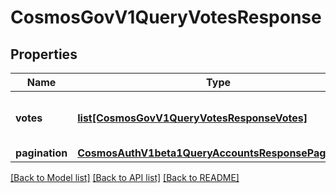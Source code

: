 # CosmosGovV1QueryVotesResponse

## Properties
Name | Type | Description | Notes
------------ | ------------- | ------------- | -------------
**votes** | [**list[CosmosGovV1QueryVotesResponseVotes]**](CosmosGovV1QueryVotesResponseVotes.md) | votes defines the queried votes. | [optional] 
**pagination** | [**CosmosAuthV1beta1QueryAccountsResponsePagination**](CosmosAuthV1beta1QueryAccountsResponsePagination.md) |  | [optional] 

[[Back to Model list]](../README.md#documentation-for-models) [[Back to API list]](../README.md#documentation-for-api-endpoints) [[Back to README]](../README.md)


